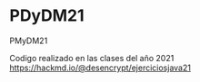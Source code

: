 # PDyDM21
PMyDM21

Codigo realizado en las clases del año 2021
https://hackmd.io/@desencrypt/ejerciciosjava21
